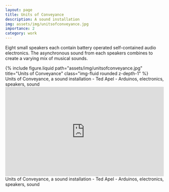 ```yaml
---
layout: page
title: Units of Conveyance
description: A sound installation 
img: assets/img/unitsofconveyance.jpg
importance: 2
category: work
---
```


Eight small speakers each contain battery operated self-contained audio electronics. The asynchronous sound from each speakers combines to create a varying mix of musical sounds.



<div class="row">
    <div class="col-sm mt-3 mt-md-0">
        {% include figure.liquid path="assets/img/unitsofconveyance.jpg" title="Units of Conveyance" class="img-fluid rounded z-depth-1" %}
    </div>
</div>
<div class="caption">
    Units of Conveyance, a sound installation - Ted Apel - Arduinos, electronics, speakers, sound

</div>



<div class="row">
    <div class="col-sm mt-3 mt-md-0">
    <div style="padding:56.25% 0 0 0;position:relative;"><iframe src="https://player.vimeo.com/video/155314360?h=452b0b758d" style="position:absolute;top:0;left:0;width:100%;height:100%;" frameborder="0" allow="autoplay; fullscreen; picture-in-picture" allowfullscreen></iframe></div><script src="https://player.vimeo.com/api/player.js"></script>
</div>
</div>
<div class="caption">
    Units of Conveyance, a sound installation - Ted Apel - Arduinos, electronics, speakers, sound
</div>

